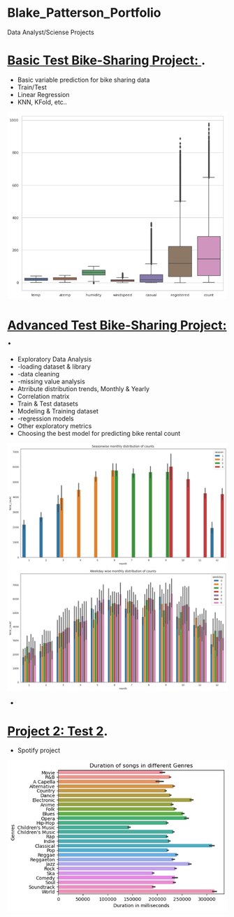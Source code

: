 # Blake_Patterson_Portfolio
Data Analyst/Sciense Projects

# [Basic Test Bike-Sharing Project: ](https://github.com/bpatter2/Bike-Sharing-Project/blob/main/bike-sharing-project-bpatter2-1.ipynb).
* Basic variable prediction for bike sharing data
* Train/Test
* Linear Regression
* KNN, KFold, etc..

![](/images/attribute.png)

# [Advanced Test Bike-Sharing Project: ](https://github.com/bpatter2/advanced_bikeshare/blob/main/advanced_bike_rental_prediction.ipynb).
* Exploratory Data Analysis
*   -loading dataset & library
*   -data cleaning
*   -missing value analysis
* Atrribute distribution trends, Monthly & Yearly
* Correlation matrix
* Train & Test datasets
* Modeling & Training dataset
*   -regression models
* Other exploratory metrics
* Choosing the best model for predicting bike rental count

![](/images/seasonwide.png)
![](/images/monthly.png)

*
# [Project 2: Test 2](https://github.com/bpatter2/Spotify/blob/main/spotify-project.ipynb).
* Spotify project

![](/images/spotify.png)
